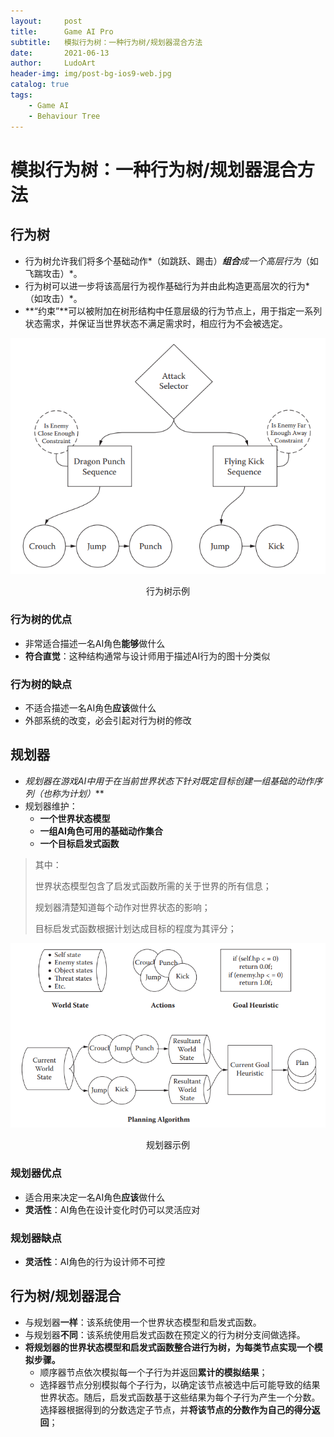```yaml
---
layout:     post
title:      Game AI Pro
subtitle:   模拟行为树：一种行为树/规划器混合方法
date:       2021-06-13
author:     LudoArt
header-img: img/post-bg-ios9-web.jpg
catalog: true
tags:
    - Game AI
    - Behaviour Tree
---
```


# 模拟行为树：一种行为树/规划器混合方法

## 行为树

- 行为树允许我们将多个基础动作*（如跳跃、踢击）***组合**成一个高层行为*（如飞踹攻击）*。
- 行为树可以进一步将该高层行为视作基础行为并由此构造更高层次的行为*（如攻击）*。
- **“约束”**可以被附加在树形结构中任意层级的行为节点上，用于指定一系列状态需求，并保证当世界状态不满足需求时，相应行为不会被选定。

![image-20210613152107243](https://raw.githubusercontent.com/LudoArt/TyporaPictureBed/master/img/202009/image-20210613152107243.png) 

<center>行为树示例</center>

### 行为树的优点

- 非常适合描述一名AI角色**能够**做什么
- **符合直觉**：这种结构通常与设计师用于描述AI行为的图十分类似

### 行为树的缺点

- 不适合描述一名AI角色**应该**做什么
- 外部系统的改变，必会引起对行为树的修改

## 规划器

- **规划器在游戏AI中用于在当前世界状态下针对既定目标创建一组基础的动作序列*（也称为计划）***
- 规划器维护：
  - **一个世界状态模型**
  - **一组AI角色可用的基础动作集合**
  - **一个目标启发式函数**

> 其中：
>
> 世界状态模型包含了启发式函数所需的关于世界的所有信息；
>
> 规划器清楚知道每个动作对世界状态的影响；
>
> 目标启发式函数根据计划达成目标的程度为其评分；

![image-20210613152933012](https://raw.githubusercontent.com/LudoArt/TyporaPictureBed/master/img/202009/image-20210613152933012.png)

<center>规划器示例</center>

### 规划器优点

- 适合用来决定一名AI角色**应该**做什么
- **灵活性**：AI角色在设计变化时仍可以灵活应对

### 规划器缺点

- **灵活性**：AI角色的行为设计师不可控

## 行为树/规划器混合

- 与规划器**一样**：该系统使用一个世界状态模型和启发式函数。
- 与规划器**不同**：该系统使用启发式函数在预定义的行为树分支间做选择。
- **将规划器的世界状态模型和启发式函数整合进行为树，为每类节点实现一个模拟步骤。**
  - 顺序器节点依次模拟每一个子行为并返回**累计的模拟结果**；
  - 选择器节点分别模拟每个子行为，以确定该节点被选中后可能导致的结果世界状态。随后，启发式函数基于这些结果为每个子行为产生一个分数。选择器根据得到的分数选定子节点，并**将该节点的分数作为自己的得分返回**；
